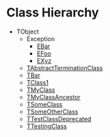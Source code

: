 # Class Hierarchy

   - TObject
      - Exception
         - [EBar](ok_expanding_descriptions.EBar.md)
         - [EFoo](ok_expanding_descriptions.EFoo.md)
         - [EXyz](ok_expanding_descriptions.EXyz.md)
      - [TAbstractTerminationClass](warning_abstract_termination.TAbstractTerminationClass.md)
      - [TBar](ok_link_class_unit_level.TBar.md)
      - [TClass1](ok_nodescription_printing.TClass1.md)
      - [TMyClass](ok_deprecated_tag.TMyClass.md)
      - [TMyClassAncestor](ok_expanding_descriptions.TMyClassAncestor.md)
      - [TSomeClass](ok_links.TSomeClass.md)
      - [TSomeOtherClass](ok_links_2.TSomeOtherClass.md)
      - [TTestClassDeprecated](ok_hint_directives.TTestClassDeprecated.md)
      - [TTestingClass](ok_link_explicite_name.TTestingClass.md)

